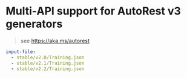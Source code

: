 # Multi-API support for AutoRest v3 generators

> see https://aka.ms/autorest

``` yaml $(enable-multi-api)
input-file:
  - stable/v2.0/Training.json
  - stable/v2.1/Training.json
  - stable/v2.2/Training.json
```
